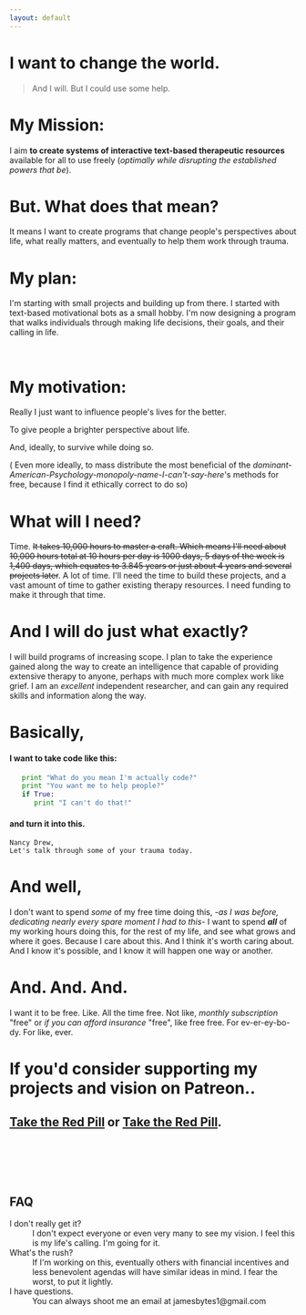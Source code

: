 ```yaml
---
layout: default
---
```

<!-- add to nav.yml
- name: Projects
link: /patreon or projects.md -->
# I want to change the world.

>And I will. But I could use some help.

<!-- ## What is my mission? -->
<!--My purpose, my calling is-->

# My Mission:

I aim **to create systems of interactive text-based therapeutic resources** available for all to use freely (_optimally while disrupting the established powers that be_).


# But. What does that mean?

It means I want to create programs that change people's perspectives about life, what really matters, and eventually to help them work through trauma.


# My plan:

I'm starting with small projects and building up from there. I started with text-based motivational bots as a small hobby. I'm now designing a program
that walks individuals through making life decisions, their goals, and their calling in life.

<br>

# My motivation:

Really I just want to influence people's lives for the better.

To give people a brighter perspective about life.

And, ideally, to survive while doing so.

( Even more ideally, to mass distribute the most beneficial of the _dominant-American-Psychology-monopoly-name-I-can't-say-here_'s
methods for free, because I find it ethically correct to do so)


# What will I need?

Time. ~~It takes 10,000 hours to master a craft.
Which means I'll need about
10,000 hours total at 10 hours per day is 1000 days, 5 days of the week is 1,400 days, which equates to 3.845 years or just about 4 years and several projects later~~. A lot of time.
I'll need the time to build these projects, and a vast amount of time to
gather existing therapy resources. I need funding to make it through that time.

# And I will do just what exactly?

I will build programs of increasing scope. I plan to take the experience gained along the way to create an intelligence that capable of providing extensive therapy to anyone, perhaps with much more complex work like grief.
I am an _excellent_ independent researcher, and can gain any required skills
and information along the way.

# Basically,

#### I want to take code like this:

```python
   print "What do you mean I'm actually code?"
   print "You want me to help people?"
   if True:
      print "I can't do that!"
```

#### and turn it into this.

```
Nancy Drew,
Let's talk through some of your trauma today.
```

# And well,

I don't want to spend _some_ of my free time doing this,
_-as I was before, dedicating nearly every spare moment I had to this-_
I want to spend _**all**_ of my working hours doing this,
for the rest of my life, and see what grows and where it goes.
Because I care about this. And I think it's worth caring about.
And I know it's possible, and I know it will happen one way or another.

# And. And. And.

I want it to be free.
Like. All the time free.
Not like, _monthly subscription_ "free" or _if you can afford insurance_ "free",
like free free. For ev-er-ey-bo-dy. For like, ever.

# If you'd consider supporting my projects and vision on Patreon..

## [Take the Red Pill](https://patreon.com/motibytes) or [Take the Red Pill](https://patreon.com/motibytes).
<br>
<br>
<br>
<br>

## FAQ

<dl>
<dt>I don't really get it?</dt>
<dd>I don't expect everyone or even very many to see my vision. I feel this is my life's calling. I'm going for it. </dd>
<dt> What's the rush? </dt>
<dd> If I'm working on this, eventually others with financial incentives and
less benevolent agendas will have similar ideas in mind. I fear the worst, to
put it lightly.  </dd>
<dt>I have questions.</dt>
<dd>You can always shoot me an email at jamesbytes1@gmail.com</dd>
<!--</dl> hmm... should need this.-->

<!-- ![logo](https://guides.github.com/activities/hello-world/branching.png) -->
